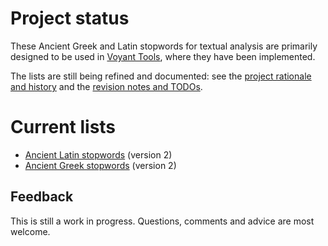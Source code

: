 # Project status

These Ancient Greek and Latin stopwords for textual analysis are primarily designed to be used in [Voyant Tools](http://voyant-tools.org/), where they have been implemented.

The lists are still being refined and documented: see the [project rationale and history](rationale.md) and the [revision notes and TODOs](revision_notes.md).

# Current lists

* [Ancient Latin stopwords](stopwords_latin.txt) (version 2)
* [Ancient Greek stopwords](stopwords_greek.txt) (version 2)

## Feedback

This is still a work in progress. Questions, comments and advice are most welcome.
